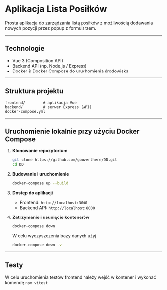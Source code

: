# Aplikacja Lista Posiłków

Prosta aplikacja do zarządzania listą posiłków z możliwością dodawania nowych pozycji przez popup z formularzem.

---

## Technologie

- Vue 3 (Composition API)
- Backend API (np. Node.js / Express)
- Docker & Docker Compose do uruchomienia środowiska

---

## Struktura projektu

```
frontend/        # aplikacja Vue
backend/         # serwer Express (API)
docker-compose.yml
```

---

## Uruchomienie lokalnie przy użyciu Docker Compose

1. **Klonowanie repozytorium**

   ```bash
   git clone https://github.com/gooverthere/DD.git
   cd DD
   ```

2. **Budowanie i uruchomienie**

   ```bash
   docker-compose up --build
   ```

3. **Dostęp do aplikacji**

   - Frontend:  `http://localhost:3000`
   - Backend API: `http://localhost:8000`

4. **Zatrzymanie i usunięcie kontenerów**

   ```bash
   docker-compose down
   ```
   W celu wyczyszczenia bazy danych użyj

   ```bash
   docker-compose down -v
   ```

---

## Testy

   W celu uruchomienia testów frontend należy wejść w kontener i wykonać komendę `npx vitest`
